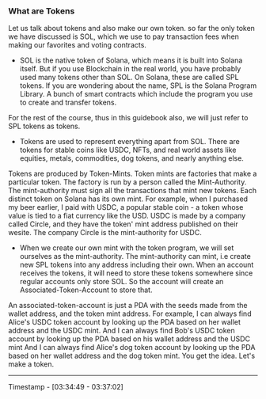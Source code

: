 <h3>What are Tokens</h3>

Let us talk about tokens and also make our own token. so far the only token we have discussed is SOL, which we use to pay transaction fees when making our favorites and voting contracts.

- SOL is the native token of Solana, which means it is built into Solana itself. But if you use Blockchain in the real world, you have probably used many tokens other than SOL. On Solana, these are called SPL tokens. If you are wondering about the name, SPL is the Solana Program Library. A bunch of smart contracts which include the program you use to create and transfer tokens.

For the rest of the course, thus in this guidebook also, we will just refer to SPL tokens as tokens.

- Tokens are used to represent everything apart from SOL. There are tokens for stable coins like USDC, NFTs, and real world assets like equities, metals, commodities, dog tokens, and nearly anything else.

Tokens are produced by Token-Mints. Token mints are factories that make a particular token. The factory is run by a person called the Mint-Authority. The mint-authority must sign all the transactions that mint new tokens. Each distinct token on Solana has its own mint. For example, when I purchased my beer earlier, I paid with USDC, a popular stable coin - a token whose value is tied to a fiat currency like the USD. USDC is made by a company called Circle, and they have the token' mint address published on their wesite. The company Circle is the mint-authority for USDC.

- When we create our own mint with the token program, we will set ourselves as the mint-authority. The mint-authority can mint, i.e create new SPL tokens into any address including their own. When an account receives the tokens, it will need to store these tokens somewhere since regular accounts only store SOL. So the account will create an Associated-Token-Account to store that.

An associated-token-account is just a PDA with the seeds made from the wallet address, and the token mint address. For example, I can always find Alice's USDC token account by looking up the PDA based on her wallet address and the USDC mint. And I can always find Bob's USDC token account by looking up the PDA based on his wallet address and the USDC mint And I can always find Alice's dog token account by looking up the PDA based on her wallet address and the dog token mint. You get the idea. Let's make a token.

---

Timestamp - [03:34:49 - 03:37:02]
